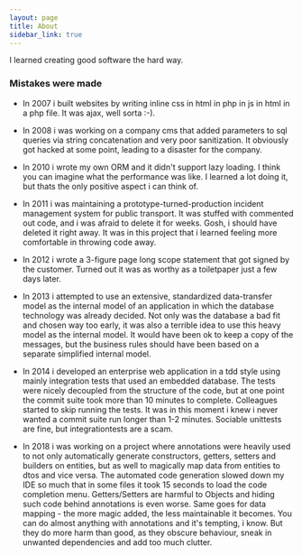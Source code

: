 ```yaml
---
layout: page
title: About
sidebar_link: true
---
```


I learned creating good software the hard way. 

### Mistakes were made

* In 2007 i built websites by writing inline css in html in php in js in html in a php file. It was ajax, well sorta :-).

* In 2008 i was working on a company cms that added parameters to sql queries via string concatenation and very poor sanitization. It obviously got hacked at some point, leading to a disaster for the company.

* In 2010 i wrote my own ORM and it didn't support lazy loading. I think you can imagine what the performance was like. I learned a lot doing it, but thats the only positive aspect i can think of.

* In 2011 i was maintaining a prototype-turned-production incident management system for public transport. It was stuffed with commented out code, and i was afraid to delete it for weeks. Gosh, i should have deleted it right away. It was in this project that i learned feeling more comfortable in throwing code away.

* In 2012 i wrote a 3-figure page long scope statement that got signed by the customer. Turned out it was as worthy as a toiletpaper just a few days later.

* In 2013 i attempted to use an extensive, standardized data-transfer model as the internal model of an application in which the database technology was already decided. Not only was the database a bad fit and chosen way too early, it was also a terrible idea to use this heavy model as the internal model. It would have been ok to keep a copy of the messages, but the business rules should have been based on a separate simplified internal model. 

* In 2014 i developed an enterprise web application in a tdd style using mainly integration tests that used an embedded database. The tests were nicely decoupled from the structure of the code, but at one point the commit suite took more than 10 minutes to complete. Colleagues started to skip running the tests. It was in this moment i knew i never wanted a commit suite run longer than 1-2 minutes. Sociable unittests are fine, but integrationtests are a scam.

* In 2018 i was working on a project where annotations were heavily used to not only automatically generate constructors, getters, setters and builders on entities, but as well to magically map data from entities to dtos and vice versa. The automated code generation slowed down my IDE so much that in some files it took 15 seconds to load the code completion menu. Getters/Setters are harmful to Objects and hiding such code behind annotations is even worse. Same goes for data mapping - the more magic added, the less maintainable it becomes. You can do almost anything with annotations and it's tempting, i know. But they do more harm than good, as they obscure behaviour, sneak in unwanted dependencies and add too much clutter. 
